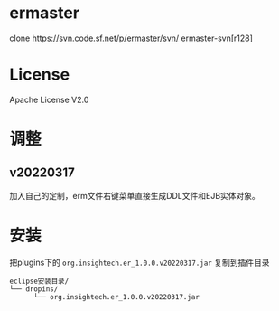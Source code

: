 # ermaster
clone https://svn.code.sf.net/p/ermaster/svn/ ermaster-svn[r128]

# License
Apache License V2.0

# 调整
## v20220317
加入自己的定制，erm文件右键菜单直接生成DDL文件和EJB实体对象。

# 安装
把plugins下的  `org.insightech.er_1.0.0.v20220317.jar` 复制到插件目录

```
eclipse安装目录/
└── dropins/
      └── org.insightech.er_1.0.0.v20220317.jar
```
